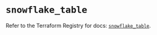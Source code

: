 # `snowflake_table`

Refer to the Terraform Registry for docs: [`snowflake_table`](https://registry.terraform.io/providers/snowflake-labs/snowflake/1.0.1/docs/resources/table).
